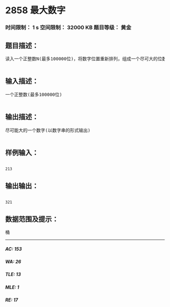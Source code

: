 # 2858 最大数字   
### 时间限制： 1 s     空间限制： 32000 KB     题目等级： 黄金  
## 题目描述：  

<pre>
读入一个正整数N(最多100000位)，将数字位置重新排列，组成一个尽可大的位数相同的数。例如：输入213，重新排列可得到尽可能大的3位数是321。

</pre>
  
  
## 输入描述：  

<pre>
一个正整数(最多100000位)

</pre>
  
  
## 输出描述：  

<pre>
尽可能大的一个数字(以数字串的形式输出)

</pre>
  
  
## 样例输入：  

<pre><code>
213
</code></pre>
  
  
## 输出输出：  

<pre><code>
321
</code></pre>
  
  
## 数据范围及提示：  

<pre>
桶
</pre>
  
  
***  

##### AC: 153  
##### WA: 26  
##### TLE: 13  
##### MLE: 1  
##### RE: 17  
